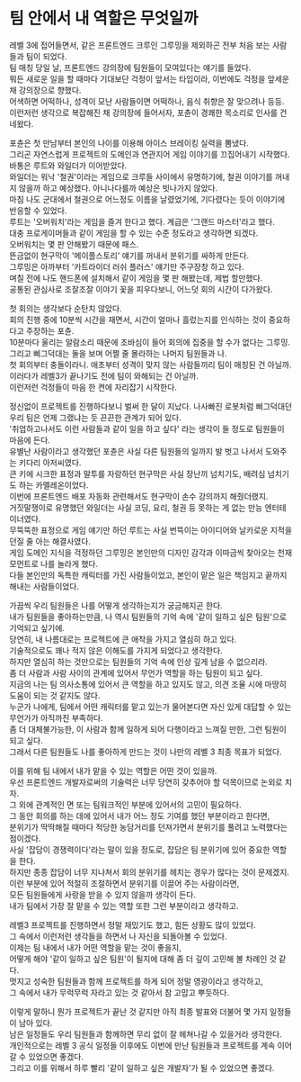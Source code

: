 # 팀 안에서 내 역할은 무엇일까

레벨 3에 접어들면서, 같은 프론트엔드 크루인 그루밍을 제외하곤 전부 처음 보는 사람들과 팀이 되었다.  
팀 매칭 당일 날, 프론트엔드 강의장에 팀원들이 모여있다는 얘기를 들었다.  
뭐든 새로운 일을 할 때마다 기대보단 걱정이 앞서는 타입이라, 이번에도 걱정을 앞세운 채 강의장으로 향했다.  
어색하면 어떡하나, 성격이 모난 사람들이면 어떡하나, 음식 취향은 잘 맞으려나 등등.
이런저런 생각으로 복잡해진 채 강의장에 들어서자, 포츈이 경쾌한 목소리로 인사를 건네왔다.

포츈은 첫 만남부터 본인의 나이를 이용해 아이스 브레이킹 실력을 뽐냈다.  
그리곤 자연스럽게 프로젝트의 도메인과 연관지어 게임 이야기를 끄집어내기 시작했다.  
바통은 루트와 와일더가 이어받았다.  
와일더는 워낙 '철권'이라는 게임으로 크루들 사이에서 유명하기에, 철권 이야기를 꺼내지 않을까 하고 예상했다.
아니나다를까 예상은 빗나가지 않았다.  
마침 나도 군대에서 철권으로 어느정도 이름을 날렸었기에, 기다렸다는 듯이 이야기에 반응할 수 있었다.  
루트는 '오버워치'라는 게임을 즐겨 한다고 했다. 계급은 '그랜드 마스터'라고 했다.  
대충 프로게이머들과 같이 게임을 할 수 있는 수준 정도라고 생각하면 되겠다.  
오버워치는 몇 판 안해봤기 때문에 패스.  
뜬금없이 현구막이 '메이플스토리' 얘기를 꺼내서 분위기를 싸하게 만든다.  
그루밍은 아까부터 '카트라이더 러쉬 플러스' 얘기만 주구장창 하고 있다.  
며칠 전에 나도 핸드폰에 설치해서 같이 게임을 몇 판 해봤는데, 제법 할만했다.  
공통된 관심사로 조잘조잘 이야기 꽃을 피우다보니, 어느덧 회의 시간이 다가왔다.

첫 회의는 생각보다 순탄치 않았다.  
회의 진행 중에 10분씩 시간을 재면서, 시간이 얼마나 흘렀는지를 인식하는 것이 중요하다고 주장하는 포츈.  
10분마다 울리는 알람소리 때문에 조바심이 들어 회의에 집중을 할 수가 없다는 그루밍.  
그리고 삐그덕대는 둘을 보며 어쩔 줄 몰라하는 나머지 팀원들과 나.  
첫 회의부터 충돌이라니. 애초부터 성격이 맞지 않는 사람들끼리 팀이 매칭된 건 아닐까.  
이러다가 레벨3가 끝나기도 전에 팀이 와해되는 건 아닐까.  
이런저런 걱정들이 마음 한 켠에 자리잡기 시작한다.

정신없이 프로젝트를 진행하다보니 벌써 한 달이 지났다.
나사빠진 로봇처럼 삐그덕대던 우리 팀은 언제 그랬냐는 듯 끈끈한 관계가 되어 있다.  
'취업하고나서도 이런 사람들과 같이 일을 하고 싶다' 라는 생각이 들 정도로 팀원들이 마음에 든다.  
유별난 사람이라고 생각했던 포츈은 사실 다른 팀원들의 일까지 발 벗고 나서서 도와주는 키다리 아저씨였다.  
큰 키에 시크한 표정과 말투를 자랑하던 현구막은 사실 장난끼 넘치기도, 배려심 넘치기도 하는 카멜레온이었다.  
이번에 프론트엔드 배포 자동화 관련해서도 현구막이 손수 강의까지 해줬더랬지.  
거짓말쟁이로 유명했던 와일더는 사실 코딩, 요리, 철권 등 못하는 게 없는 만능 엔터테이너였다.  
무뚝뚝한 표정으로 게임 얘기만 하던 루트는 사실 번뜩이는 아이디어와 날카로운 지적을 던질 줄 아는 해결사였다.  
게임 도메인 지식을 걱정하던 그루밍은 본인만의 디자인 감각과 이따금씩 찾아오는 천재 모먼트로 나를 놀라게 했다.  
다들 본인만의 독특한 캐릭터를 가진 사람들이었고, 본인이 맡은 일은 책임지고 끝까지 해내는 사람들이었다.

가끔씩 우리 팀원들은 나를 어떻게 생각하는지가 궁금해지곤 한다.  
내가 팀원들을 좋아하는만큼, 나 역시 팀원들의 기억 속에 '같이 일하고 싶은 팀원'으로 기억되고 싶기에.  
당연히, 내 나름대로는 프로젝트에 큰 애착을 가지고 열심히 하고 있다.  
기술적으로도 꽤나 적지 않은 이해도를 가지게 되었다고 생각한다.  
하지만 열심히 하는 것만으로는 팀원들의 기억 속에 인상 깊게 남을 수 없으리라.  
좀 더 사람과 사람 사이의 관계에 있어서 무언가 역할을 하는 팀원이 되고 싶다.  
지금의 나는 팀 의사소통에 있어서 큰 역할을 하고 있지도 않고, 의견 조율 시에 마땅히 도움이 되는 것 같지도 않다.  
누군가 나에게, 팀에서 어떤 캐릭터를 맡고 있는가 물어본다면 자신 있게 대답할 수 있는 무언가가 아직까진 부족하다.  
좀 더 대체불가능한, 이 사람과 함께 일하게 되어 다행이라고 느껴질 만한, 그런 팀원이 되고 싶다.  
그래서 다른 팀원들도 나를 좋아하게 만드는 것이 나만의 레벨 3 최종 목표가 되었다.

이를 위해 팀 내에서 내가 맡을 수 있는 역할은 어떤 것이 있을까.  
우선 프론트엔드 개발자로써의 기술력은 너무 당연히 갖추어야 할 덕목이므로 논외로 치자.  
그 외에 관계적인 면 또는 팀워크적인 부분에 있어서의 고민이 필요하다.  
그 동안 회의를 하는 데에 있어서 내가 어느 정도 기여를 했던 부분이라고 한다면,  
분위기가 딱딱해질 때마다 적당한 농담거리를 던져가면서 분위기를 풀려고 노력했다는 점이겠다.  
사실 '잡담이 경쟁력이다'라는 말이 있을 정도로, 잡담은 팀 분위기에 있어 중요한 역할을 한다.  
하지만 종종 잡담이 너무 지나쳐서 회의 분위기를 헤치는 경우가 많다는 것이 문제겠지.  
이런 부분에 있어 적절히 조절하면서 분위기를 이끌어 주는 사람이라면,  
모든 팀원들에게 사랑을 받을 수 있지 않을까 생각이 든다.  
내가 팀에서 가장 잘 맡을 수 있는 역할 또한 그런 부분이라고 생각하고.

레벨3 프로젝트를 진행하면서 정말 재밌기도 했고, 힘든 상황도 많이 있었다.  
그 속에서 이런저런 생각들을 하면서 나 자신을 되돌아볼 수 있었다.  
이제는 팀 내에서 내가 어떤 역할을 맡는 것이 좋을지,  
어떻게 해야 '같이 일하고 싶은 팀원'이 될지에 대해 좀 더 깊이 고민해 볼 차례인 것 같다.  
멋지고 성숙한 팀원들과 함께 프로젝트를 하게 되어 정말 영광이라고 생각하고,  
그 속에서 내가 무럭무럭 자라고 있는 것 같아서 참 고맙고 뿌듯하다.

이렇게 말하니 뭔가 프로젝트가 끝난 것 같지만 아직 최종 발표와 더불어 몇 가지 일정들이 남아 있다.  
남은 일정들도 우리 팀원들과 함께하면 무리 없이 잘 헤쳐나갈 수 있을거라 생각한다.  
개인적으로는 레벨 3 공식 일정들 이후에도 이번에 만난 팀원들과 프로젝트를 계속 이어갈 수 있었으면 좋겠다.  
그리고 이를 위해서 하루 빨리 '같이 일하고 싶은 개발자'가 될 수 있었으면 좋겠다.

